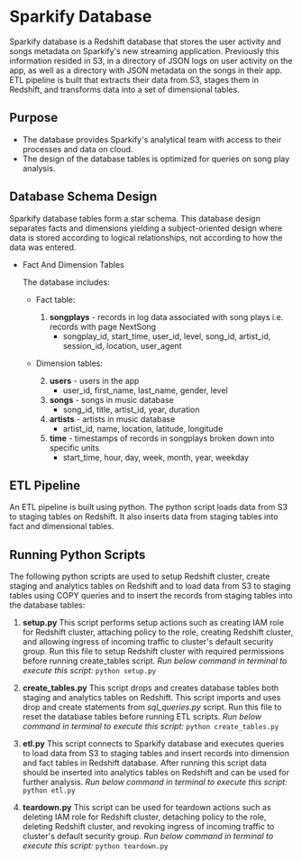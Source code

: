 # Sparkify Database

Sparkify database is a Redshift database that stores the user activity and songs metadata on Sparkify's new streaming application. Previously this information resided in S3, in a directory of JSON logs on user activity on the app, as well as a directory with JSON metadata on the songs in their app. ETL pipeline is built that extracts their data from S3, stages them in Redshift, and transforms data into a set of dimensional tables.

## Purpose

- The database provides Sparkify's analytical team with access to their processes and data on cloud.
- The design of the database tables is optimized for queries on song play analysis.

## Database Schema Design

Sparkify database tables form a star schema. This database design separates facts and dimensions yielding a subject-oriented design where data is stored according to logical relationships, not according to how the data was entered. 

- Fact And Dimension Tables

    The database includes:
    - Fact table:
        
        1. **songplays** - records in log data associated with song plays i.e. records with page NextSong
            - songplay_id, start_time, user_id, level, song_id, artist_id, session_id, location, user_agent
            
    - Dimension tables:
        
        2. **users** - users in the app
            - user_id, first_name, last_name, gender, level
        3. **songs** - songs in music database
            - song_id, title, artist_id, year, duration
        4. **artists** - artists in music database
            - artist_id, name, location, latitude, longitude
        5. **time** - timestamps of records in songplays broken down into specific units
            - start_time, hour, day, week, month, year, weekday

## ETL Pipeline

An ETL pipeline is built using python. The python script loads data from S3 to staging tables on Redshift. It also inserts data from staging tables into fact and dimensional tables. 
    
## Running Python Scripts
    
The following python scripts are used to setup Redshift cluster, create staging and analytics tables on Redshift and to load data from S3 to staging tables using COPY queries and to insert the records from staging tables into the database tables:

1. **setup.py** 
This script performs setup actions such as creating IAM role for Redshift cluster, attaching policy to the role, creating Redshift cluster, and allowing ingress of incoming traffic to cluster's default security group. Run this file to setup Redshift cluster with required permissions before running create_tables script.
*Run below command in terminal to execute this script:*
    `python setup.py`

2. **create_tables.py** 
This script drops and creates database tables both staging and analytics tables on Redshift. This script imports and uses drop and create statements from *sql_queries.py* script. Run this file to reset the database tables before running ETL scripts.
*Run below command in terminal to execute this script:*
    `python create_tables.py`

3. **etl.py**
This script connects to Sparkify database and executes queries to load data from S3 to staging tables and insert records into dimension and fact tables in Redshift database. After running this script data should be inserted into analytics tables on Redshift and can be used for further analysis.
*Run below command in terminal to execute this script:*
        `python etl.py`

4. **teardown.py**
This script can be used for teardown actions such as deleting IAM role for Redshift cluster, detaching policy to the role, deleting Redshift cluster, and revoking ingress of incoming traffic to cluster's default security group. 
*Run below command in terminal to execute this script:*
        `python teardown.py`







    

